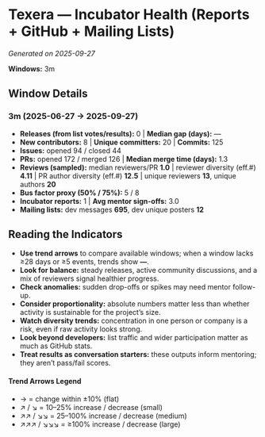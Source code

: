 # Texera — Incubator Health (Reports + GitHub + Mailing Lists)
_Generated on 2025-09-27_

**Windows:** 3m

## Window Details
### 3m  (2025-06-27 → 2025-09-27)
- **Releases (from list votes/results):** 0  |  **Median gap (days):** —
- **New contributors:** 8  |  **Unique committers:** 20  |  **Commits:** 125
- **Issues:** opened 94 / closed 44
- **PRs:** opened 172 / merged 126  |  **Median merge time (days):** 1.3
- **Reviews (sampled):** median reviewers/PR **1.0**  |  reviewer diversity (eff.#) **4.11**  |  PR author diversity (eff.#) **12.5**  |  unique reviewers **13**, unique authors **20**
- **Bus factor proxy (50% / 75%):** 5 / 8
- **Incubator reports:** 1  |  **Avg mentor sign-offs:** 3.0
- **Mailing lists:** dev messages **695**, dev unique posters **12**

## Reading the Indicators
- **Use trend arrows** to compare available windows; when a window lacks ≥28 days or ≥5 events, trends show **—**.
- **Look for balance:** steady releases, active community discussions, and a mix of reviewers signal healthier progress.
- **Check anomalies:** sudden drop-offs or spikes may need mentor follow-up.
- **Consider proportionality:** absolute numbers matter less than whether activity is sustainable for the project’s size.
- **Watch diversity trends:** concentration in one person or company is a risk, even if raw activity looks strong.
- **Look beyond developers:** list traffic and wider participation matter as much as GitHub stats.
- **Treat results as conversation starters:** these outputs inform mentoring; they aren’t pass/fail scores.

#### Trend Arrows Legend
- →  = change within ±10% (flat)
- ↗ / ↘ = 10–25% increase / decrease (small)
- ↗↗ / ↘↘ = 25–100% increase / decrease (medium)
- ↗↗↗ / ↘↘↘ = ≥100% increase / decrease (large)
